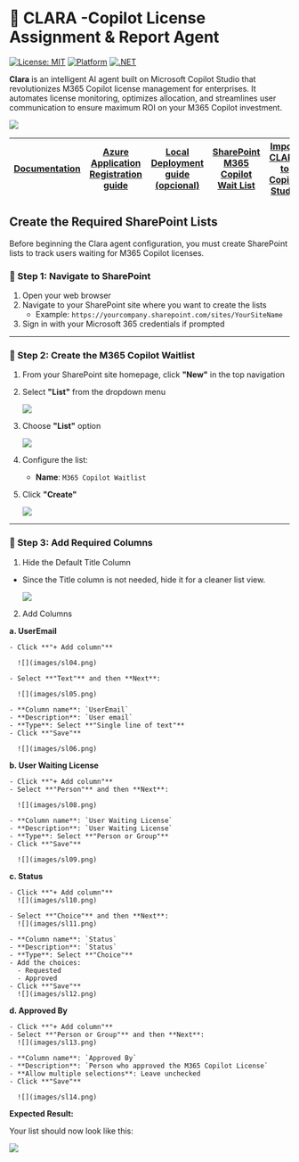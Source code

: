 # 👧 CLARA -Copilot License Assignment & Report Agent

[![License: MIT](https://img.shields.io/badge/License-MIT-yellow.svg)](https://opensource.org/licenses/MIT)
[![Platform](https://img.shields.io/badge/Platform-Microsoft%20Copilot%20Studio-blue)](https://copilotstudio.microsoft.com/)
[![.NET](https://img.shields.io/badge/.NET-REST%20API-purple)](https://dotnet.microsoft.com/)

**Clara** is an intelligent AI agent built on Microsoft Copilot Studio that revolutionizes M365 Copilot license management for enterprises. It automates license monitoring, optimizes allocation, and streamlines user communication to ensure maximum ROI on your M365 Copilot investment.

![](images/Clara.png)

| [Documentation](https://github.com/luishdemetrio/clara-copilot-agent) |  [Azure Application Registration guide ](https://github.com/luishdemetrio/clara-copilot-agent/blob/main/docs/azure_deployment.md)  | [Local Deployment guide (opcional)](https://github.com/luishdemetrio/clara-copilot-agent/blob/main/docs/local_deployment.md) |[SharePoint M365 Copilot Wait List](https://github.com/luishdemetrio/clara-copilot-agent/blob/main/docs/sharepoint_deployment.md) |[Import CLARA to Copilot Studio](https://github.com/luishdemetrio/clara-copilot-agent/blob/main/docs/import_clara.md)
| ---- | ---- | ---- |  ---- | ---- |  


## Create the Required SharePoint Lists

Before beginning the Clara agent configuration,  you must create SharePoint lists to track users waiting for M365 Copilot licenses.

### 🧱  Step 1: Navigate to SharePoint

1. Open your web browser
2. Navigate to your SharePoint site where you want to create the lists
   - Example: `https://yourcompany.sharepoint.com/sites/YourSiteName`
3. Sign in with your Microsoft 365 credentials if prompted

---
### 🧱  Step 2: Create the M365 Copilot Waitlist

1. From your SharePoint site homepage, click **"New"** in the top navigation
2. Select **"List"** from the dropdown menu 

   ![](images/sl01.png)
   
3. Choose **"List"** option

   ![](images/sl02.png)
   
4. Configure the list:
   - **Name**: `M365 Copilot Waitlist`
   
5. Click **"Create"**

   ![](images/sl03.png)

---
### 🧱  Step 3: Add Required Columns

1. Hide the Default Title Column

 - Since the Title column is not needed, hide it for a cleaner list view.

   ![](images/sl07.png)

2. Add Columns

  **a. UserEmail**
  
    - Click **"+ Add column"**

      ![](images/sl04.png)
  
    - Select **"Text"** and then **Next**:
 
      ![](images/sl05.png)
  
    - **Column name**: `UserEmail`
    - **Description**: `User email`
    - **Type**: Select **"Single line of text"**
    - Click **"Save"**

      ![](images/sl06.png)

  **b. User Waiting License**
  
    - Click **"+ Add column"**
    - Select **"Person"** and then **Next**:

      ![](images/sl08.png)
  
    - **Column name**: `User Waiting License`
    - **Description**: `User Waiting License`
    - **Type**: Select **"Person or Group"**
    - Click **"Save"**

      ![](images/sl09.png)

 **c. Status**
 
    - Click **"+ Add column"**
      ![](images/sl10.png)

    - Select **"Choice"** and then **Next**:
      ![](images/sl11.png)
  
    - **Column name**: `Status`
    - **Description**: `Status`
    - **Type**: Select **"Choice"**
    - Add the choices:
      - Requested
      - Approved
    - Click **"Save"**
      ![](images/sl12.png)
  
 **d. Approved By**
 
    - Click **"+ Add column"**
    - Select **"Person or Group"** and then **Next**:
      ![](images/sl13.png)
  
    - **Column name**: `Approved By`
    - **Description**: `Person who approved the M365 Copilot License`
    - **Allow multiple selections**: Leave unchecked
    - Click **"Save"**

      ![](images/sl14.png)

**Expected Result:**

Your list should now look like this:

![](images/sl15.png)